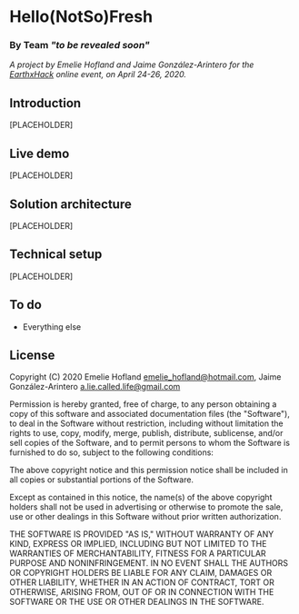# Hello(NotSo)Fresh

### By Team _"to be revealed soon"_

_A project by Emelie Hofland and Jaime González-Arintero for the [EarthxHack](https://earthxhack.weareasterisk.com) online event, on April 24-26, 2020._

## Introduction

[PLACEHOLDER]

## Live demo

[PLACEHOLDER]

## Solution architecture

[PLACEHOLDER]

## Technical setup

[PLACEHOLDER]

## To do

* Everything else

## License

Copyright (C) 2020 Emelie Hofland <emelie_hofland@hotmail.com>, Jaime González-Arintero <a.lie.called.life@gmail.com>

Permission is hereby granted, free of charge, to any person obtaining a copy of this software and associated documentation files (the "Software"), to deal in the Software without restriction, including without limitation the rights to use, copy, modify, merge, publish, distribute, sublicense, and/or sell
copies of the Software, and to permit persons to whom the Software is furnished to do so, subject to the following conditions:

The above copyright notice and this permission notice shall be included in all copies or substantial portions of the Software.

Except as contained in this notice, the name(s) of the above copyright holders shall not be used in advertising or otherwise to promote the sale, use or
other dealings in this Software without prior written authorization.

THE SOFTWARE IS PROVIDED "AS IS," WITHOUT WARRANTY OF ANY KIND, EXPRESS OR IMPLIED, INCLUDING BUT NOT LIMITED TO THE WARRANTIES OF MERCHANTABILITY,
FITNESS FOR A PARTICULAR PURPOSE AND NONINFRINGEMENT.  IN NO EVENT SHALL THE AUTHORS OR COPYRIGHT HOLDERS BE LIABLE FOR ANY CLAIM, DAMAGES OR OTHER
LIABILITY, WHETHER IN AN ACTION OF CONTRACT, TORT OR OTHERWISE, ARISING FROM, OUT OF OR IN CONNECTION WITH THE SOFTWARE OR THE USE OR OTHER DEALINGS IN THE
SOFTWARE.